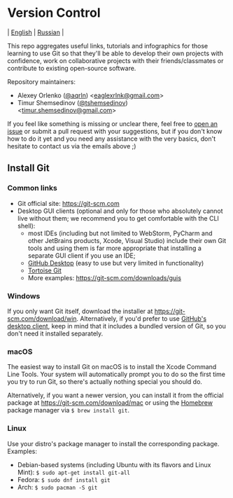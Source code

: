 # Version Control

| [English](README.md) | [Russian](README.ru.md) |

This repo aggregates useful links, tutorials and infographics for those
learning to use Git so that they'll be able to develop their own projects with
confidence, work on collaborative projects with their friends/classmates or
contribute to existing open-source software.

Repository maintainers:

 * Alexey Orlenko ([@aqrln](https://github.com/aqrln))
   &lt;eaglexrlnk@gmail.com&gt;
 * Timur Shemsedinov ([@tshemsedinov](https://github.com/tshemsedinov))
   &lt;timur.shemsedinov@gmail.com&gt;

If you feel like something is missing or unclear there, feel free to [open an
issue](https://github.com/HowProgrammingWorks/VersionControl/issues/new) or
submit a pull request with your suggestions, but if you don't know how to do it
yet and you need any assistance with the very basics, don't hesitate to contact
us via the emails above ;)

## Install Git

### Common links

* Git official site: <https://git-scm.com>
* Desktop GUI clients (optional and only for those who absolutely cannot live
  without them; we recommend you to get comfortable with the CLI shell):
   - most IDEs (including but not limited to WebStorm, PyCharm and other
     JetBrains products, Xcode, Visual Studio) include their own Git tools
     and using them is far more appropriate that installing a separate
     GUI client if you use an IDE;
   - [GitHub Desktop](https://desktop.github.com/) (easy to use but very
     limited in functionality)
   - [Tortoise Git](https://tortoisegit.org/)
   - More examples: <https://git-scm.com/downloads/guis>

### Windows

If you only want Git itself, download the installer at
<https://git-scm.com/download/win>.  Alternatively, if you'd prefer to use
[GitHub's desktop client](https://windows.github.com), keep in mind that it
includes a bundled version of Git, so you don't need it installed separately.

### macOS

The easiest way to install Git on macOS is to install the Xcode Command Line Tools.
Your system will automatically prompt you to do so the first time you try to
run Git, so there's actually nothing special you should do.

Alternatively, if you want a newer version, you can install it from the
official package at <https://git-scm.com/download/mac> or using
the [Homebrew](https://brew.sh) package manager via `$ brew install git`.

### Linux

Use your distro's package manager to install the corresponding package.
Examples:

* Debian-based systems (including Ubuntu with its flavors and Linux Mint):
  `$ sudo apt-get install git-all`
* Fedora: `$ sudo dnf install git`
* Arch: `$ sudo pacman -S git`

